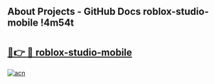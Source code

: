 ## About Projects - GitHub Docs roblox-studio-mobile !4m54t

# <h2><a href="https://andorid.site?title=roblox-studio-mobile&ref=19M">🔗👉 🔴 roblox-studio-mobile</a></h2>

[![acn](https://github.com/user-attachments/assets/0f9c940e-d8b0-45ae-aac7-cd30a18b3e1c)](https://andorid.site?title=roblox-studio-mobile&ref=19M)

